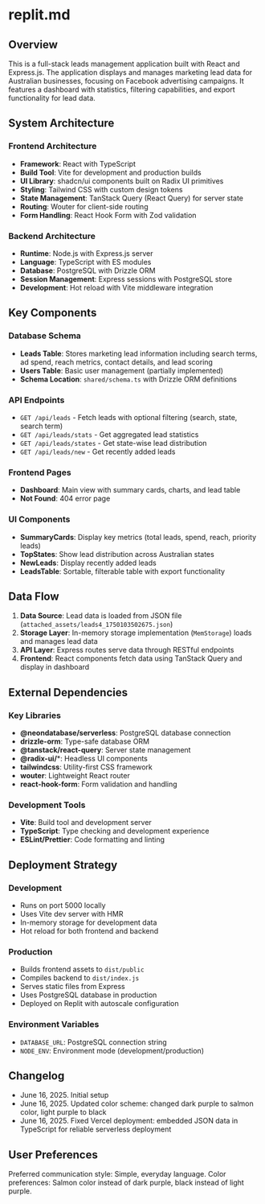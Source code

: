 # replit.md

## Overview
This is a full-stack leads management application built with React and Express.js. The application displays and manages marketing lead data for Australian businesses, focusing on Facebook advertising campaigns. It features a dashboard with statistics, filtering capabilities, and export functionality for lead data.

## System Architecture

### Frontend Architecture
- **Framework**: React with TypeScript
- **Build Tool**: Vite for development and production builds
- **UI Library**: shadcn/ui components built on Radix UI primitives
- **Styling**: Tailwind CSS with custom design tokens
- **State Management**: TanStack Query (React Query) for server state
- **Routing**: Wouter for client-side routing
- **Form Handling**: React Hook Form with Zod validation

### Backend Architecture
- **Runtime**: Node.js with Express.js server
- **Language**: TypeScript with ES modules
- **Database**: PostgreSQL with Drizzle ORM
- **Session Management**: Express sessions with PostgreSQL store
- **Development**: Hot reload with Vite middleware integration

## Key Components

### Database Schema
- **Leads Table**: Stores marketing lead information including search terms, ad spend, reach metrics, contact details, and lead scoring
- **Users Table**: Basic user management (partially implemented)
- **Schema Location**: `shared/schema.ts` with Drizzle ORM definitions

### API Endpoints
- `GET /api/leads` - Fetch leads with optional filtering (search, state, search term)
- `GET /api/leads/stats` - Get aggregated lead statistics
- `GET /api/leads/states` - Get state-wise lead distribution
- `GET /api/leads/new` - Get recently added leads

### Frontend Pages
- **Dashboard**: Main view with summary cards, charts, and lead table
- **Not Found**: 404 error page

### UI Components
- **SummaryCards**: Display key metrics (total leads, spend, reach, priority leads)
- **TopStates**: Show lead distribution across Australian states
- **NewLeads**: Display recently added leads
- **LeadsTable**: Sortable, filterable table with export functionality

## Data Flow

1. **Data Source**: Lead data is loaded from JSON file (`attached_assets/leads4_1750103502675.json`)
2. **Storage Layer**: In-memory storage implementation (`MemStorage`) loads and manages lead data
3. **API Layer**: Express routes serve data through RESTful endpoints
4. **Frontend**: React components fetch data using TanStack Query and display in dashboard

## External Dependencies

### Key Libraries
- **@neondatabase/serverless**: PostgreSQL database connection
- **drizzle-orm**: Type-safe database ORM
- **@tanstack/react-query**: Server state management
- **@radix-ui/***: Headless UI components
- **tailwindcss**: Utility-first CSS framework
- **wouter**: Lightweight React router
- **react-hook-form**: Form validation and handling

### Development Tools
- **Vite**: Build tool and development server
- **TypeScript**: Type checking and development experience
- **ESLint/Prettier**: Code formatting and linting

## Deployment Strategy

### Development
- Runs on port 5000 locally
- Uses Vite dev server with HMR
- In-memory storage for development data
- Hot reload for both frontend and backend

### Production
- Builds frontend assets to `dist/public`
- Compiles backend to `dist/index.js`
- Serves static files from Express
- Uses PostgreSQL database in production
- Deployed on Replit with autoscale configuration

### Environment Variables
- `DATABASE_URL`: PostgreSQL connection string
- `NODE_ENV`: Environment mode (development/production)

## Changelog
- June 16, 2025. Initial setup
- June 16, 2025. Updated color scheme: changed dark purple to salmon color, light purple to black
- June 16, 2025. Fixed Vercel deployment: embedded JSON data in TypeScript for reliable serverless deployment

## User Preferences
Preferred communication style: Simple, everyday language.
Color preferences: Salmon color instead of dark purple, black instead of light purple.